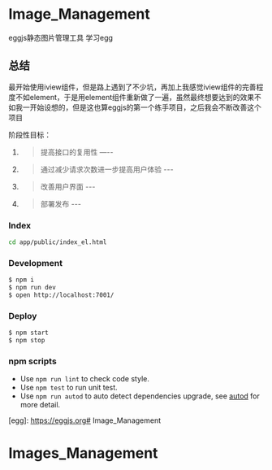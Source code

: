 # Image_Management

eggjs静态图片管理工具
学习egg

## 总结

最开始使用iview组件，但是路上遇到了不少坑，再加上我感觉iview组件的完善程度不如element，于是用element组件重新做了一遍，虽然最终想要达到的效果不如我一开始设想的，但是这也算eggjs的第一个练手项目，之后我会不断改善这个项目

阶段性目标：
1. >提高接口的复用性  —--
2. >通过减少请求次数进一步提高用户体验 ---
3. >改善用户界面 ---
4. >部署发布 ---

### Index

```bash
cd app/public/index_el.html
```


### Development

```bash
$ npm i
$ npm run dev
$ open http://localhost:7001/
```

### Deploy

```bash
$ npm start
$ npm stop
```

### npm scripts

- Use `npm run lint` to check code style.
- Use `npm test` to run unit test.
- Use `npm run autod` to auto detect dependencies upgrade, see [autod](https://www.npmjs.com/package/autod) for more detail.


[egg]: https://eggjs.org# Image_Management
# Images_Management
